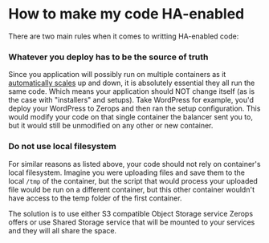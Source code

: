 # How to make my code HA-enabled

There are two main rules when it comes to writting HA-enabled code:

### Whatever you deploy has to be the source of truth

Since you application will possibly run on multiple containers as it [automatically scales]() up and down, it is absolutely essential they all run the same code. Which means your application should NOT change itself (as is the case with "installers" and setups). Take WordPress for example, you'd deploy your WordPress to Zerops and then ran the setup configuration. This would modify your code on that single container the balancer sent you to, but it would still be unmodified on any other or new container.

### Do not use local filesystem

For similar reasons as listed above, your code should not rely on container's local filesystem. Imagine you were uploading files and save them to the local `/tmp` of the container, but the script that would process your uploaded file would be run on a different container, but this other container wouldn't have access to the temp folder of the first container.

The solution is to use either S3 compatible Object Storage service Zerops offers or use Shared Storage service that will be mounted to your services and they will all share the space.
